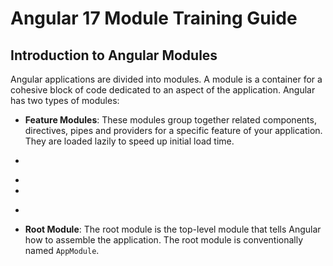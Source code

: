 # Angular 17 Module Training Guide

## Introduction to Angular Modules
Angular applications are divided into modules. A module is a container for a cohesive block of code dedicated to an aspect of the application. Angular has two types of modules:

- **Feature Modules**: These modules group together related components, directives, pipes and providers for a specific feature of your application. They are loaded lazily to speed up initial load time.
- ```js
-
-
- ```
- **Root Module**: The root module is the top-level module that tells Angular how to assemble the application. The root module is conventionally named `AppModule`.

